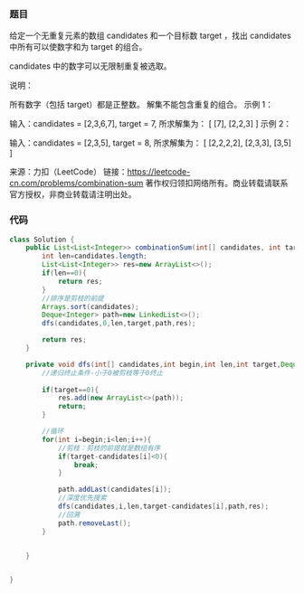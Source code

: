 ### 题目

给定一个无重复元素的数组 candidates 和一个目标数 target ，找出 candidates 中所有可以使数字和为 target 的组合。

candidates 中的数字可以无限制重复被选取。

说明：

所有数字（包括 target）都是正整数。
解集不能包含重复的组合。 
示例 1：

输入：candidates = [2,3,6,7], target = 7,
所求解集为：
[
  [7],
  [2,2,3]
]
示例 2：

输入：candidates = [2,3,5], target = 8,
所求解集为：
[
  [2,2,2,2],
  [2,3,3],
  [3,5]
]

来源：力扣（LeetCode）
链接：https://leetcode-cn.com/problems/combination-sum
著作权归领扣网络所有。商业转载请联系官方授权，非商业转载请注明出处。



### 代码

```java
class Solution {
    public List<List<Integer>> combinationSum(int[] candidates, int target) {
        int len=candidates.length;
        List<List<Integer>> res=new ArrayList<>();
        if(len==0){
            return res;
        }
        //排序是剪枝的前提
        Arrays.sort(candidates);
        Deque<Integer> path=new LinkedList<>();
        dfs(candidates,0,len,target,path,res);

        return res;
    }

    private void dfs(int[] candidates,int begin,int len,int target,Deque<Integer> path,List<List<Integer>> res){
        //递归终止条件-小于0被剪枝等于0终止
        
        if(target==0){
            res.add(new ArrayList<>(path));
            return;
        }

        //循环
        for(int i=begin;i<len;i++){
            //剪枝：剪枝的前提就是数组有序
            if(target-candidates[i]<0){
                break;
            }

            path.addLast(candidates[i]);
            //深度优先搜索
            dfs(candidates,i,len,target-candidates[i],path,res);
            //回溯
            path.removeLast();
        } 


    }


}
```




